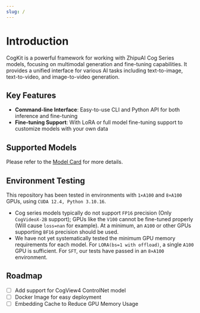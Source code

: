 ```yaml
---
slug: /
---
```


# Introduction

CogKit is a powerful framework for working with ZhipuAI Cog Series models, focusing on multimodal generation and fine-tuning capabilities. 
It provides a unified interface for various AI tasks including text-to-image, text-to-video, and image-to-video generation.

## Key Features

- **Command-line Interface**: Easy-to-use CLI and Python API for both inference and fine-tuning
- **Fine-tuning Support**: With LoRA or full model fine-tuning support to customize models with your own data

## Supported Models

Please refer to the [Model Card](./05-Model%20Card.mdx) for more details.

## Environment Testing

This repository has been tested in environments with `1×A100` and `8×A100` GPUs, using `CUDA 12.4, Python 3.10.16`.

- Cog series models typically do not support `FP16` precision (Only `CogVideoX-2B` support); GPUs like the `V100` cannot be fine-tuned properly (Will cause `loss=nan` for example). At a minimum, an `A100` or other GPUs supporting `BF16` precision should be used.
- We have not yet systematically tested the minimum GPU memory requirements for each model. For `LORA(bs=1 with offload)`, a single `A100` GPU is sufficient. For `SFT`, our tests have passed in an `8×A100` environment.

## Roadmap

- [ ] Add support for CogView4 ControlNet model
- [ ] Docker Image for easy deployment
- [ ] Embedding Cache to Reduce GPU Memory Usage